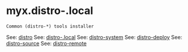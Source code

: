 # myx.distro-.local

	Common (distro-*) tools installer


See: [distro](https://github.com/myx/myx.distro?tab=readme-ov-file#myxdistro)
See: [distro-.local](https://github.com/myx/myx.distro-.local?tab=readme-ov-file#myxdistro-.local)
See: [distro-system](https://github.com/myx/myx.distro-system?tab=readme-ov-file#myxdistro-system)
See: [distro-deploy](https://github.com/myx/myx.distro-deploy?tab=readme-ov-file#myxdistro-deploy)
See: [distro-source](https://github.com/myx/myx.distro-source?tab=readme-ov-file#myxdistro-source)
See: [distro-remote](https://github.com/myx/myx.distro-source?tab=readme-ov-file#myxdistro-remote)
